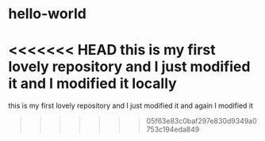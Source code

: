 hello-world
===========

<<<<<<< HEAD
this is my first lovely repository and I just modified it and I modified it locally
=======
this is my first lovely repository and I just modified it and again I modified it
>>>>>>> 05f63e83c0baf297e830d9349a0753c194eda849
